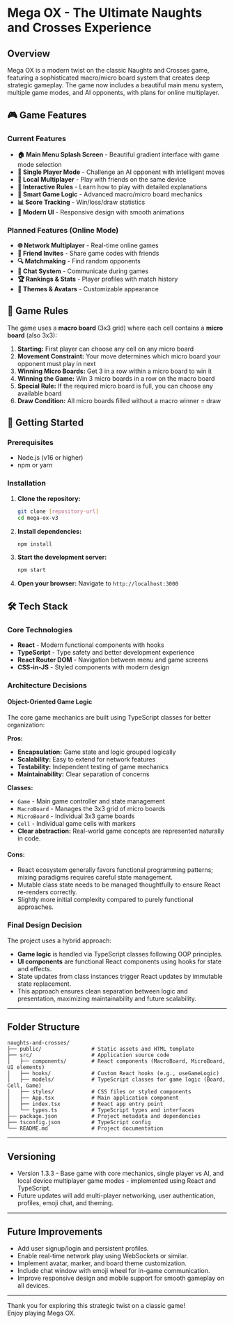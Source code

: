 # Mega OX - The Ultimate Naughts and Crosses Experience

## Overview

Mega OX is a modern twist on the classic Naughts and Crosses game, featuring a sophisticated macro/micro board system that creates deep strategic gameplay. The game now includes a beautiful main menu system, multiple game modes, and AI opponents, with plans for online multiplayer.

## 🎮 Game Features

### Current Features
- **🏠 Main Menu Splash Screen** - Beautiful gradient interface with game mode selection
- **🤖 Single Player Mode** - Challenge an AI opponent with intelligent moves
- **👥 Local Multiplayer** - Play with friends on the same device
- **📖 Interactive Rules** - Learn how to play with detailed explanations
- **🎯 Smart Game Logic** - Advanced macro/micro board mechanics
- **📊 Score Tracking** - Win/loss/draw statistics
- **🎨 Modern UI** - Responsive design with smooth animations

### Planned Features (Online Mode)
- **🌐 Network Multiplayer** - Real-time online games
- **🔗 Friend Invites** - Share game codes with friends
- **🔍 Matchmaking** - Find random opponents
- **💬 Chat System** - Communicate during games
- **🏆 Rankings & Stats** - Player profiles with match history
- **🎨 Themes & Avatars** - Customizable appearance

## 🎯 Game Rules

The game uses a **macro board** (3x3 grid) where each cell contains a **micro board** (also 3x3):

1. **Starting:** First player can choose any cell on any micro board
2. **Movement Constraint:** Your move determines which micro board your opponent must play in next
3. **Winning Micro Boards:** Get 3 in a row within a micro board to win it
4. **Winning the Game:** Win 3 micro boards in a row on the macro board
5. **Special Rule:** If the required micro board is full, you can choose any available board
6. **Draw Condition:** All micro boards filled without a macro winner = draw

## 🚀 Getting Started

### Prerequisites
- Node.js (v16 or higher)
- npm or yarn

### Installation

1. **Clone the repository:**
   ```bash
   git clone [repository-url]
   cd mega-ox-v3
   ```

2. **Install dependencies:**
   ```bash
   npm install
   ```

3. **Start the development server:**
   ```bash
   npm start
   ```

4. **Open your browser:**
   Navigate to `http://localhost:3000`

## 🛠 Tech Stack

### Core Technologies
- **React** - Modern functional components with hooks
- **TypeScript** - Type safety and better development experience
- **React Router DOM** - Navigation between menu and game screens
- **CSS-in-JS** - Styled components with modern design

### Architecture Decisions

#### Object-Oriented Game Logic
The core game mechanics are built using TypeScript classes for better organization:

**Pros:**
- **Encapsulation:** Game state and logic grouped logically
- **Scalability:** Easy to extend for network features
- **Testability:** Independent testing of game mechanics
- **Maintainability:** Clear separation of concerns

**Classes:**
- `Game` - Main game controller and state management
- `MacroBoard` - Manages the 3x3 grid of micro boards
- `MicroBoard` - Individual 3x3 game boards
- `Cell` - Individual game cells with markers
- **Clear abstraction:** Real-world game concepts are represented naturally in code.

#### Cons:

- React ecosystem generally favors functional programming patterns; mixing paradigms requires careful state management.
- Mutable class state needs to be managed thoughtfully to ensure React re-renders correctly.
- Slightly more initial complexity compared to purely functional approaches.

### Final Design Decision

The project uses a hybrid approach:

- **Game logic** is handled via TypeScript classes following OOP principles.
- **UI components** are functional React components using hooks for state and effects.
- State updates from class instances trigger React updates by immutable state replacement.
- This approach ensures clean separation between logic and presentation, maximizing maintainability and future scalability.

---

## Folder Structure

```
naughts-and-crosses/
├── public/                # Static assets and HTML template
├── src/                   # Application source code
│   ├── components/        # React components (MacroBoard, MicroBoard, UI elements)
│   ├── hooks/             # Custom React hooks (e.g., useGameLogic)
│   ├── models/            # TypeScript classes for game logic (Board, Cell, Game)
│   ├── styles/            # CSS files or styled components
│   ├── App.tsx            # Main application component
│   ├── index.tsx          # React app entry point
│   └── types.ts           # TypeScript types and interfaces
├── package.json           # Project metadata and dependencies
├── tsconfig.json          # TypeScript config
└── README.md              # Project documentation

```

---


## Versioning

- Version 1.3.3 - Base game with core mechanics, single player vs AI, and local device multiplayer game modes - implemented using React and TypeScript.
- Future updates will add multi-player networking, user authentication, profiles, emoji chat, and theming.

---

## Future Improvements

- Add user signup/login and persistent profiles.
- Enable real-time network play using WebSockets or similar.
- Implement avatar, marker, and board theme customization.
- Include chat window with emoji wheel for in-game communication.
- Improve responsive design and mobile support for smooth gameplay on all devices.

---

Thank you for exploring this strategic twist on a classic game!  
Enjoy playing Mega OX.
